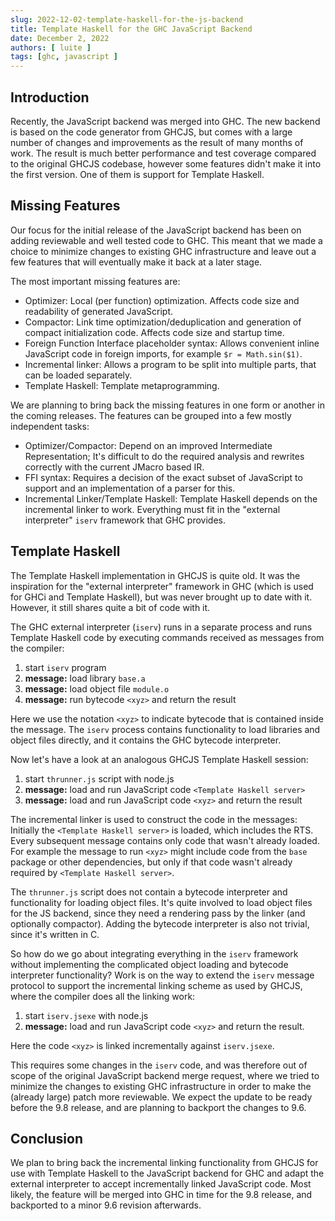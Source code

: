 ```yaml
---
slug: 2022-12-02-template-haskell-for-the-js-backend
title: Template Haskell for the GHC JavaScript Backend
date: December 2, 2022
authors: [ luite ]
tags: [ghc, javascript ]
---
```


## Introduction

Recently, the JavaScript backend was merged into GHC. The new backend is based on the code generator from GHCJS, but comes with a large number of changes and improvements as the result of many months of work. The result is much better performance and test coverage compared to the original GHCJS codebase, however some features didn't make it into the first version. One of them is support for Template Haskell.

## Missing Features

Our focus for the initial release of the JavaScript backend has been on adding reviewable and well tested code to GHC. This meant that we made a choice to minimize changes to existing GHC infrastructure and leave out a few features that will eventually make it back at a later stage.

The most important missing features are:

- Optimizer: Local (per function) optimization. Affects code size and readability of generated JavaScript.
- Compactor: Link time optimization/deduplication and generation of compact initialization code. Affects code size and startup time.
- Foreign Function Interface placeholder syntax: Allows convenient inline JavaScript code in foreign imports, for example `$r = Math.sin($1)`.
- Incremental linker: Allows a program to be split into multiple parts, that can be loaded separately.
- Template Haskell: Template metaprogramming.

We are planning to bring back the missing features in one form or another in the coming releases. The features can be grouped into a few mostly independent tasks:

- Optimizer/Compactor: Depend on an improved Intermediate Representation; It's difficult to do the required analysis and rewrites correctly with the current JMacro based IR.
- FFI syntax: Requires a decision of the exact subset of JavaScript to support and an implementation of a parser for this.
- Incremental Linker/Template Haskell: Template Haskell depends on the incremental linker to work. Everything must fit in the "external interpreter" `iserv` framework that GHC provides.

## Template Haskell

The Template Haskell implementation in GHCJS is quite old. It was the inspiration for the "external interpreter" framework in GHC (which is used for GHCi and Template Haskell), but was never brought up to date with it. However, it still shares quite a bit of code with it.

The GHC external interpreter (`iserv`) runs in a separate process and runs Template Haskell code by executing commands received as messages from the compiler:

  1. start `iserv` program
  2. **message:** load library `base.a`
  3. **message:** load object file `module.o`
  4. **message:** run bytecode `<xyz>` and return the result

Here we use the notation `<xyz>` to indicate bytecode that is contained inside the message. The `iserv` process contains functionality to load libraries and object files directly, and it contains the GHC bytecode interpreter.

Now let's have a look at an analogous GHCJS Template Haskell session:

  1. start `thrunner.js` script with node.js
  2. **message:** load and run JavaScript code `<Template Haskell server>`
  3. **message:** load and run JavaScript code `<xyz>` and return the result

The incremental linker is used to construct the code in the messages: Initially the `<Template Haskell server>` is loaded, which includes the RTS. Every subsequent message contains only code that wasn't already loaded. For example the message to run `<xyz>` might include code from the `base` package or other dependencies, but only if that code wasn't already required by `<Template Haskell server>`.

The `thrunner.js` script does not contain a bytecode interpreter and functionality for loading object files. It's quite involved to load object files for the JS backend, since they need a rendering pass by the linker (and optionally compactor). Adding the bytecode interpreter is also not trivial, since it's written in C.

So how do we go about integrating everything in the `iserv` framework without implementing the complicated object loading and bytecode interpreter functionality? Work is on the way to extend the `iserv` message protocol to support the incremental linking scheme as used by GHCJS, where the compiler does all the linking work:

  1. start `iserv.jsexe` with node.js
  2. **message:** load and run JavaScript code `<xyz>` and return the result.

Here the code `<xyz>` is linked incrementally against `iserv.jsexe`.

This requires some changes in the `iserv` code, and was therefore out of scope of the original JavaScript backend merge request, where we tried to minimize the changes to existing GHC infrastructure in order to make the (already large) patch more reviewable. We expect the update to be ready before the 9.8 release, and are planning to backport the changes to 9.6.

## Conclusion

We plan to bring back the incremental linking functionality from GHCJS for use with Template Haskell to the JavaScript backend for GHC and adapt the external interpreter to accept incrementally linked JavaScript code. Most likely, the feature will be merged into GHC in time for the 9.8 release, and backported to a minor 9.6 revision afterwards.
